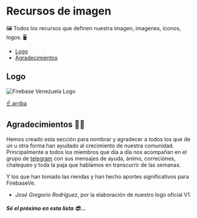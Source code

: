 # Recursos de imagen
🖼️ Todos los recursos que definen nuestra imagen, imagenes, iconos, logos. 🖥️

- [Logo](#logo)
- [Agradecimientos](#agradecimientos)

## Logo
![Firebase Venezuela Logo](https://cdn.rawgit.com/firebaseve/recursos-de-imagen/e8983362/logo/firebaseVE.png)

[☝️ arriba](#recursos-de-imagen)

## Agradecimientos 👏🏽
Hemos creado esta sección para nombrar y agradecer a todos los que de un u otra forma han ayudado al crecimiento de nuestra comunidad. Principalmente a todos los miembros que día a día nos acompañan en el grupo de [telegram](https://t.me/firebaseve) con sus mensajes de ayuda, ánimo, correciónes, chalequeo y toda la paja que hablamos en transcurrir de las semanas. 

Y los que han tomado las riendas y han hecho aportes significativos para FirebaseVe.

- *José Gregorio Rodríguez*, por la elaboración de nuestro logo oficial V1.

##### Sé el próximo en esta lista 😎...
